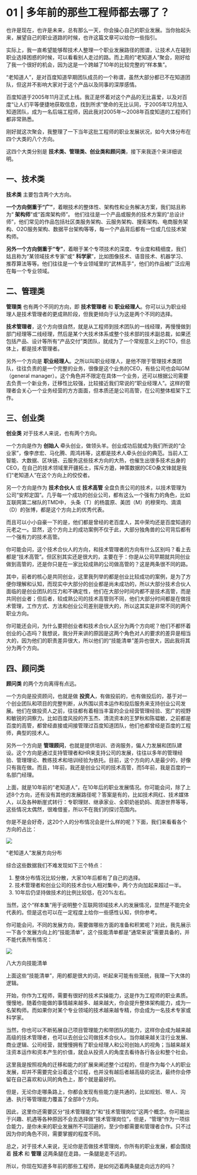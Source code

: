 # 01  | 多年前的那些工程师都去哪了？
也许是现在，也许是未来，总有那么一天，你会操心自己的职业发展。当你抬起头来，展望自己的职业道路的时候，也许这篇文章可以给你一些指引。

实际上，我一直希望能够帮技术人整理一个职业发展路径的图谱，让技术人在碰到职业选择困惑的时候，可以看看别人走过的路。而上周的“老知道人”聚会，刚好给了我一个很好的机会，因为这是一个跨越了10年的比较完整的“样本集”。

“老知道人”，是对百度知道早期团队成员的一个称谓，虽然大部分都已不在知道团队，但这并不影响大家对于这个产品以及同事的深厚感情。

百度知道于2005年11月正式上线。我正是怀着对这个产品的无比喜爱，以及对百度“让人们平等便捷地获取信息，找到所求”使命的无比认同，于2005年12月加入知道团队，成为一名后端工程师，因此我对2005年～2008年百度知道的工程师们都非常熟悉。

刚好就这次聚会，我整理了一下当年这批工程师的职业发展状况，如今大体分布在四个大类的八个方向。

这四个大类分别是 **技术类、管理类、创业类和顾问类**，接下来我逐个来详细说明。

## 一、技术类

**技术类** 主要包含两个大方向。

**一个方向侧重于“广”**，着眼技术的整体性、架构性和业务解决方案，我们姑且称为“ **架构师**”或“首席架构师”。 他们往往是一个产品或服务的技术方案的“总设计师”，他们常见的作品包括社区类服务架构、云服务架构、搜索架构、电商服务架构、O2O服务架构、数据平台架构等等，每一个产品背后都有一位或几位技术架构师。

**另外一个方向侧重于“专”**，着眼于某个专项技术的深度、专业度和精细度，我们姑且称为“某领域技术专家”或“ **科学家**”，比如图像技术、语音技术、机器学习、推荐算法等等。他们往往是一个专业领域里的“武林高手”，他们的作品被广泛应用在每一个专业领域。

## 二、管理类

**管理类** 也有两个不同的方向，即 **技术管理者** 和 **职业经理人**。你可以认为职业经理人是技术管理者的更成熟阶段，但我更倾向于认为这是两个不同的选择。

**技术管理者**，这个方向很自然，就是从工程师到技术团队的一线经理，再慢慢做到部门经理等二线经理，然后是某个大技术体系或整个技术部的技术副总裁，如果还包括产品、设计等所有“产品交付”类团队，就成为了一个常规意义上的CTO，但总体上，都是技术管理者。

另外一个方向是 **职业经理人**。之所以叫职业经理人，是他不限于管理技术类团队，往往负责的是一个完整的业务，很像是这个业务的CEO，有些公司也会叫GM（general manager）。这个角色并不限定在具体一个业务，还可以根据公司需要去负责一个新业务，迁移性比较强，比较接近我们常说的“职业经理人”。这样的管理者会关心一个业务经营的方方面面，但本质还是公司高管，在公司整体框架下工作。

## 三、创业类

**创业类** 对于技术人来说，也有两个方向。

一个方向是作为 **创始人** 牵头创业，做领头羊。创业成功后就成为我们所说的“企业家”，像李彦宏、马化腾、周鸿祎等，这都是技术人牵头创业的典范。当前人工智能、大数据、区块链、云服务这些技术方向的大热，也催生出很多技术出身的CEO，在自己的技术领域里开疆拓土，挥斥方遒，神策数据的CEO桑文锋就是我们“老知道人”在这个方向上的佼佼者。

另一个方向是作为 **技术合伙人** 或 **技术高管** 全盘负责公司的技术，以技术管理为公司“安邦定国”。几乎每一个成功的创业公司，都有这么一个强有力的角色，比如互联网第二梯队的TMD中， 头条（T）的杨震原、美团（M）的穆荣均、滴滴（D）的张博，都是这个方向上的优秀代表。

而且可以小小自豪一下的是，他们都是曾经的老百度人，其中荣均还是百度知道的元老之一。显然，这个方向上的成功案例不仅于此，大部分独角兽的公司背后都有一个强有力的技术高管。

你可能会问，这个技术合伙人的方向，和技术管理者的方向有什么区别吗？看上去都是“技术高管”。但区别其实还是很大的，主要在于：你是从公司早期就共同创业做到高管的，还是你只是在一家比较成熟的公司做高管的？这是两条很不同的路。

其中，前者的核心是共同创业，这里我列举的都是创业比较成功的案例，是为了方便你理解和认知，而现实中大部分的创业都是尚未成功的，所以大部分技术合伙人面临的是创业团队的压力和不确定性，他们在大部分时间内都不是技术高管，而是共同创业者；但后者，较成熟公司的技术高管则不同，他们大部分时间都是在做技术管理，工作方式、方法和创业公司差别是很大的，所以这其实是非常不同的两个职业方向。

你可能还会问，为什么要把创业者和技术合伙人区分为两个方向呢？他们不都怀着创业的心态吗？我想说，我分开来讲的原因是这两个角色对人的要求的差异是相当大的，因为他们的职责差异很大，所以他们的“技能清单”差异也很大，因此我将其分为两个方向。

## 四、顾问类

**顾问类** 的两个方向离得有点远。

一个方向是投资顾问，也就是做 **投资人**，有做投前的，也有做投后的，基于对一个创业团队和项目的完整判断，从外围以资本运作和投后服务来支持创业公司发展。他们在做投资人之前，往往都有着相当丰富的企业经营管理经验、宽广的视野和敏锐的洞察力。比如百度风投的齐玉杰、清流资本的王梦秋和陈韫敏，之前都是百度的高管，都曾经直接或间接管理过百度知道团队，他们也都曾经是百度的工程师，典型的技术人。

另外一个方向是 **管理顾问**，也就是提供培训、咨询服务，偏人力发展和团队建设。这个方向是通过支持管理者和HR来支持公司的发展，往往以多年的管理经验、管理理论、教练技术和培训经验为依托。目前，这个方向的人是最少的，好像只有我在做。而且，1年前，我还是创业公司的技术高管，而5年前，我是百度的一名部门经理。

上面，就是10年前的“老知道人”，在10年后的职业发展情况。你可能会问，除了上述8个方向，还有没有其他的发展路径呢？答案是有的，比如技术网红、技术媒体人，以及各种断崖式转行：专职理财、继承家业、全职奶爸奶妈、周游世界等等，这些情况太偶然，很难借鉴，所以不在我们的探讨范围内。

你是不是会好奇，这20个人的分布情况会是什么样的呢？下面，我们来看看各个方向的占比：

![](images/13387/067d21eb45780d8ae5e69cfea93c2a0b.jpg)

“老知道人”发展方向分布

综合这些数据我们不难发现如下三个特点：

1. 整体分布情况比较分散，大家10年后都有了自己的选择。
2. 技术管理者和创业公司的技术合伙人相对集中，两个方向加起来超过一半。
3. 10年后仍坚持做技术的比例比较低，在20%左右。

当然，这个“样本集”用于说明整个互联网领域技术人的发展情况，显然是不能完全代表的。但是这也可以在一定程度上给你一些感性认知，供你参考。

你可能会问，不同的发展方向，需要做哪些方面的准备和积累呢？对此，我先展示一下各个发展方向上的“技能清单”，这个技能清单都是“通常来说”需要具备的，并不能代表所有情况：

![](images/13387/88094939f364186a2147c80709085a5a.jpg)

八大方向技能清单

上面这些“技能清单”，用的都是很大的词，听起来可能有些笼统，我理一下大体的逻辑。

开始，你作为工程师，需要有很好的技术实操能力，这是作为工程师的职业素质。慢慢地，随着你能做的事情越来越多、越来越大，你会提升整体架构能力，成为一名架构师。而如果你对某个专业领域的技术越来越专精，你会成为一名技术专家或科学家。

当然，你也可以不断拓展自己项目管理能力和带团队的能力，这样你会成为越来越高级的技术管理者，也可以去创业公司做技术合伙人。当你越来越关注行业发展、商业逻辑、公司经营，就慢慢拥有了职业经理人和公司创始人的视角；当越来越关注资本运作和资本产生的价值，就会从投资人的角度去看待各行各业和整个社会。

这里我是按照视角的迁移和能力的扩展来阐述整个过程的，但是作为每个人的职业发展，却并不需要完全沿着这个过程，也并没有越后者越高级的说法，最终你会停留在自己喜欢和认同的角色上，那个就是最好的。

但是，无论你走哪条路上，你都会发现有些能力是共通的，比如规划、带人、沟通、执行等管理能力覆盖了全部8个方向。

因此，这里你还需要区分“技术管理能力”和“技术管理岗位”这两个概念。你可能出于兴趣、机遇等各种原因不会去选择做“技术管理岗位”，但是，“管理”作为一项综合能力，是你未来的职业发展所不可回避的，至少你都需要和管理者合作。只不过因为你的角色不同，需要掌握的程度不同。

总之，对于技术人来说，无论你是否做技术管理岗，你所有的职业发展，都会围绕着 **技术** 和 **管理** 这两条腿在走路，一条腿是走不远的。

所以，你现在知道多年前的那些工程师，是如何迈着两条腿走向远方的吗？